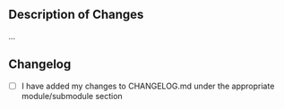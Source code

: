 ## Description of Changes
...

## Changelog
- [ ] I have added my changes to CHANGELOG.md under the appropriate module/submodule section